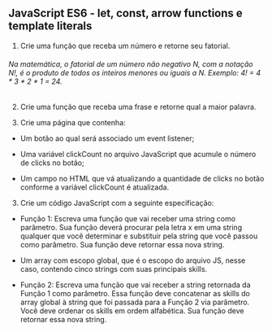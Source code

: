 ## JavaScript ES6 - let, const, arrow functions e template literals

1. Crie uma função que receba um número e retorne seu fatorial.

###### Na matemática, o fatorial de um número não negativo N, com a notação N!, é o produto de todos os inteiros menores ou iguais a N. Exemplo: 4! = 4 * 3 * 2 * 1 = 24.

2. Crie uma função que receba uma frase e retorne qual a maior palavra.
    
1. Crie uma página que contenha:

- Um botão ao qual será associado um event listener;

- Uma variável clickCount no arquivo JavaScript que acumule o número de clicks no botão;

- Um campo no HTML que vá atualizando a quantidade de clicks no botão conforme a variável clickCount é atualizada.

3. Crie um código JavaScript com a seguinte especificação:

- Função 1: Escreva uma função que vai receber uma string como parâmetro. Sua função deverá procurar pela letra x em uma string qualquer que você determinar e substituir pela string que você passou como parâmetro. Sua função deve retornar essa nova string.

- Um array com escopo global, que é o escopo do arquivo JS, nesse caso, contendo cinco strings com suas principais skills.

- Função 2: Escreva uma função que vai receber a string retornada da Função 1 como parâmetro. Essa função deve concatenar as skills do array global à string que foi passada para a Função 2 via parâmetro. Você deve ordenar os skills em ordem alfabética. Sua função deve retornar essa nova string.
